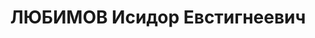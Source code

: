 ---
title: ЛЮБИМОВ Исидор Евстигнеевич
description: 'Род. в 1882, Костромская губ., Кологривский уезд, дер. Старищево, русский,
  обр.: низшее, член ВКП(б). Проживал: Москва, ул. Грановского, д. 3, кв. 99. Нарком
  легкой промышленности СССР.

  Арестован 24.09.1937. Обв. в измене Родине и участии в антисоветской организации
  правых. Приговор: ВК ВС СССР, 27.11.1937 – ВМН. Расстрелян 27.11.1937, г.Москва.

  Реабилитирован ВК ВС СССР 14.03.1956'
---